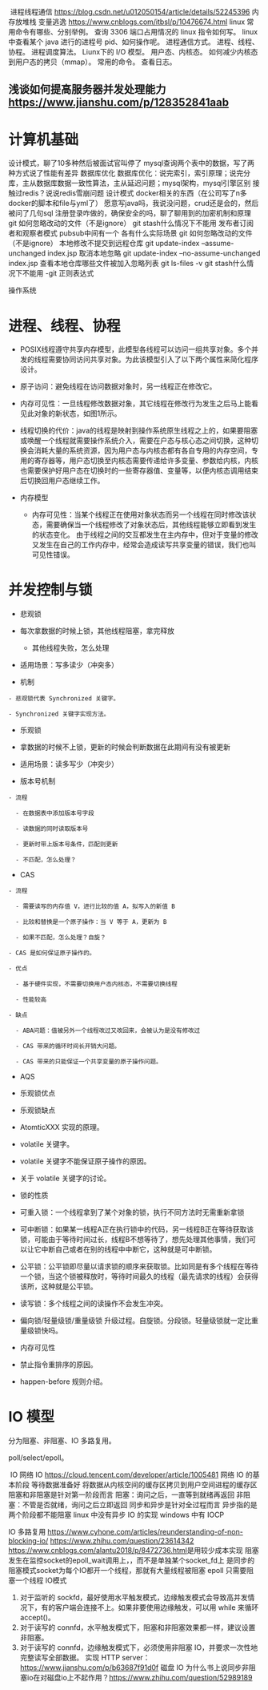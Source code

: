 ​
进程线程通信
https://blog.csdn.net/u012050154/article/details/52245396
内存放堆栈
变量逃逸
https://www.cnblogs.com/itbsl/p/10476674.html
linux 常用命令有哪些、分别举例。
查询 3306 端口占用情况的 linux 指令如何写。
linux 中查看某个 java 进行的进程号 pid、如何操作呢。
进程通信方式。
进程、线程、协程。
进程调度算法。
Liunx下的 I/O 模型。
用户态、内核态。
如何减少内核态到用户态的拷贝（mmap）。
常用的命令。
查看日志。

浅谈如何提高服务器并发处理能力
https://www.jianshu.com/p/128352841aab
------
# 计算机基础
设计模式，聊了10多种然后被面试官叫停了
mysql查询两个表中的数据，写了两种方式说了性能有差异
数据库优化
数据库优化：说完索引，索引原理；说完分库，主从数据库数据一致性算法，主从延迟问题；mysql架构，mysql引擎区别
接触过redis？说说redis雪崩问题
设计模式
docker相关的东西（在公司写了n多docker的脚本和file与yml了）
愿意写java吗，我说没问题，crud还是会的，然后被问了几句sql
注册登录咋做的，确保安全的吗，聊了聊用到的加密机制和原理
git 如何忽略改动的文件（不是ignore）
git stash什么情况下不能用
发布者订阅者和观察者模式
pubsub中间有一个
各有什么实际场景
git 如何忽略改动的文件（不是ignore）
本地修改不提交到远程仓库
git update-index –assume-unchanged index.jsp
取消本地忽略
git update-index –no-assume-unchanged index.jsp
查看本地仓库哪些文件被加入忽略列表
git ls-files -v
git stash什么情况下不能用
-git
正则表达式



 操作系统

# 进程、线程、协程

* POSIX线程遵守共享内存模型，此模型各线程可以访问一组共享对象。多个并发的线程需要协同访问共享对象。为此该模型引入了以下两个属性来简化程序设计。

* 原子访问：避免线程在访问数据对象时，另一线程正在修改它。

* 内存可见性：一旦线程修改数据对象，其它线程在修改行为发生之后马上能看见此对象的新状态，如图1所示。

* 线程切换的代价：java的线程是映射到操作系统原生线程之上的，如果要阻塞或唤醒一个线程就需要操作系统介入，需要在户态与核心态之间切换，这种切换会消耗大量的系统资源，因为用户态与内核态都有各自专用的内存空间，专用的寄存器等，用户态切换至内核态需要传递给许多变量、参数给内核，内核也需要保护好用户态在切换时的一些寄存器值、变量等，以便内核态调用结束后切换回用户态继续工作。

* 内存模型
	* 内存可见性：当某个线程正在使用对象状态而另一个线程在同时修改该状态，需要确保当一个线程修改了对象状态后，其他线程能够立即看到发生的状态变化。 由于线程之间的交互都发生在主内存中，但对于变量的修改又发生在自己的工作内存中，经常会造成读写共享变量的错误，我们也叫可见性错误。

# 并发控制与锁

* 悲观锁

* 每次拿数据的时候上锁，其他线程阻塞，拿完释放
	* 其他线程失败，怎么处理

* 适用场景：写多读少（冲突多）

* 机制

```
- 悲观锁代表 Synchronized 关键字。
```

```
- Synchronized 关键字实现方法。
```

* 乐观锁

* 拿数据的时候不上锁，更新的时候会判断数据在此期间有没有被更新

* 适用场景：读多写少（冲突少）

* 版本号机制

```
- 流程
```

```
  - 在数据表中添加版本号字段
```

```
  - 读数据的同时读取版本号
```

```
  - 更新时带上版本号条件，匹配则更新
```

```
  - 不匹配，怎么处理？
```

* CAS

```
- 流程
```

```
  - 需要读写的内存值 V，进行比较的值 A，拟写入的新值 B
```

```
  - 比较和替换是一个原子操作：当 V 等于 A，更新为 B
```

```
  - 如果不匹配，怎么处理？自旋？
```

```
- CAS 是如何保证原子操作的。
```

```
- 优点
```

```
  - 基于硬件实现，不需要切换用户态内核态，不需要切换线程
```

```
  - 性能较高
```

```
- 缺点
```

```
  - ABA问题：值被另外一个线程改过又改回来，会被认为是没有修改过
```

```
  - CAS 带来的循环时间长开销大问题。
```

```
  - CAS 带来的只能保证一个共享变量的原子操作问题。
```

* AQS

* 乐观锁优点

* 乐观锁缺点

* AtomticXXX 实现的原理。

* volatile 关键字。

* volatile 关键字不能保证原子操作的原因。

* 关于 volatile 关键字的讨论。

* 锁的性质

* 可重入锁：一个线程拿到了某个对象的锁，执行不同方法时无需重新拿锁

* 可中断锁：如果某一线程A正在执行锁中的代码，另一线程B正在等待获取该锁，可能由于等待时间过长，线程B不想等待了，想先处理其他事情，我们可以让它中断自己或者在别的线程中中断它，这种就是可中断锁。

* 公平锁：公平锁即尽量以请求锁的顺序来获取锁。比如同是有多个线程在等待一个锁，当这个锁被释放时，等待时间最久的线程（最先请求的线程）会获得该所，这种就是公平锁。

* 读写锁：多个线程之间的读操作不会发生冲突。

* 偏向锁/轻量级锁/重量级锁 升级过程。自旋锁。分段锁。轻量级锁就一定比重量级锁快吗。

* 内存可见性

* 禁止指令重排序的原因。

* happen-before 规则介绍。

# IO 模型
分为阻塞、非阻塞、IO 多路复用。

poll/select/epoll。

​
IO
网络 IO
https://cloud.tencent.com/developer/article/1005481
网络 IO 的基本阶段
等待数据准备好
将数据从内核空间的缓存区拷贝到用户空间进程的缓存区
阻塞和非阻塞是针对第一阶段而言
阻塞：询问之后，一直等到就绪再返回
非阻塞：不管是否就绪，询问之后立即返回
同步和异步是针对全过程而言
异步指的是两个阶段都不能阻塞
linux 中没有异步 IO 的实现
windows 中有 IOCP

IO 多路复用
https://www.cyhone.com/articles/reunderstanding-of-non-blocking-io/
https://www.zhihu.com/question/23614342
https://www.cnblogs.com/alantu2018/p/8472736.html​
是用较少成本实现
阻塞发生在监控socket的epoll_wait调用上，，而不是单独某个socket_fd上
是同步的
阻塞模式socket为每个IO都开一个线程，那就有大量线程被阻塞
epoll 只需要阻塞一个线程
IO模式
1. 对于监听的 sockfd，最好使用水平触发模式，边缘触发模式会导致高并发情况下，有的客户端会连接不上。如果非要使用边缘触发，可以用 while 来循环 accept()。
2. 对于读写的 connfd，水平触发模式下，阻塞和非阻塞效果都一样，建议设置非阻塞。
3. 对于读写的 connfd，边缘触发模式下，必须使用非阻塞 IO，并要求一次性地完整读写全部数据。
实现 HTTP server：https://www.jianshu.com/p/b63687f91d0f
磁盘 IO
为什么书上说同步非阻塞io在对磁盘io上不起作用？https://www.zhihu.com/question/52989189